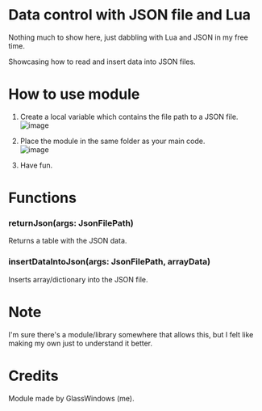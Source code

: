 # Data control with JSON file and Lua

Nothing much to show here, just dabbling with Lua and JSON in my free time. 

Showcasing how to read and insert data into JSON files.

# How to use module

1. Create a local variable which contains the file path to a JSON file.
![image](https://github.com/GIassWindows/JSONDataControlWithLua/assets/90355174/1cf95cf1-deab-43df-a79a-44ff914ae1f5)

2. Place the module in the same folder as your main code.   
![image](https://github.com/GIassWindows/JSONDataControlWithLua/assets/90355174/9d5a8f6d-6eef-4ca5-83c2-7f991e84d17a)

3. Have fun.

# Functions

### returnJson(args: JsonFilePath)

Returns a table with the JSON data.

### insertDataIntoJson(args: JsonFilePath, arrayData)

Inserts array/dictionary into the JSON file.

# Note

I'm sure there's a module/library somewhere that allows this, but I felt like making my own just to understand it better.

# Credits

Module made by GlassWindows (me).
